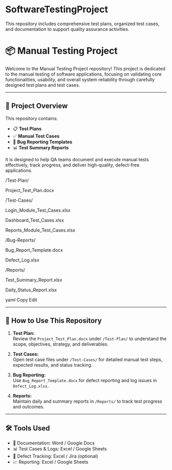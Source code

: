 # SoftwareTestingProject
This repository includes comprehensive test plans, organized test cases, and documentation to support quality assurance activities.
# 📦 Manual Testing Project

Welcome to the Manual Testing Project repository! This project is dedicated to the manual testing of software applications, focusing on validating core functionalities, usability, and overall system reliability through carefully designed test plans and test cases.

---

## 📑 Project Overview

This repository contains:
- 📋 **Test Plans**
- ✅ **Manual Test Cases**
- 🐞 **Bug Reporting Templates**
- 📊 **Test Summary Reports**

It is designed to help QA teams document and execute manual tests effectively, track progress, and deliver high-quality, defect-free applications.


/Test-Plan/

Project_Test_Plan.docx

/Test-Cases/

Login_Module_Test_Cases.xlsx

Dashboard_Test_Cases.xlsx

Reports_Module_Test_Cases.xlsx

/Bug-Reports/

Bug_Report_Template.docx

Defect_Log.xlsx

/Reports/

Test_Summary_Report.xlsx

Daily_Status_Report.xlsx

yaml
Copy
Edit

---

## 📌 How to Use This Repository

1. **Test Plan:**  
   Review the `Project_Test_Plan.docx` under `/Test-Plan/` to understand the scope, objectives, strategy, and deliverables.

2. **Test Cases:**  
   Open test case files under `/Test-Cases/` for detailed manual test steps, expected results, and status tracking.

3. **Bug Reporting:**  
   Use `Bug_Report_Template.docx` for defect reporting and log issues in `Defect_Log.xlsx`.

4. **Reports:**  
   Maintain daily and summary reports in `/Reports/` to track test progress and outcomes.

---

## 🛠️ Tools Used

- 📄 Documentation: Word / Google Docs
- 📊 Test Cases & Logs: Excel / Google Sheets
- 🐞 Defect Tracking: Excel / Jira (optional)
- 📈 Reporting: Excel / Google Sheets


